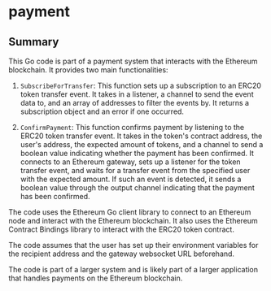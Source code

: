 # payment

## Summary

This Go code is part of a payment system that interacts with the Ethereum blockchain. It provides two main functionalities: 

1. `SubscribeForTransfer`: This function sets up a subscription to an ERC20 token transfer event. It takes in a listener, a channel to send the event data to, and an array of addresses to filter the events by. It returns a subscription object and an error if one occurred.

2. `ConfirmPayment`: This function confirms payment by listening to the ERC20 token transfer event. It takes in the token's contract address, the user's address, the expected amount of tokens, and a channel to send a boolean value indicating whether the payment has been confirmed. It connects to an Ethereum gateway, sets up a listener for the token transfer event, and waits for a transfer event from the specified user with the expected amount. If such an event is detected, it sends a boolean value through the output channel indicating that the payment has been confirmed.

The code uses the Ethereum Go client library to connect to an Ethereum node and interact with the Ethereum blockchain. It also uses the Ethereum Contract Bindings library to interact with the ERC20 token contract.

The code assumes that the user has set up their environment variables for the recipient address and the gateway websocket URL beforehand.

The code is part of a larger system and is likely part of a larger application that handles payments on the Ethereum blockchain.


